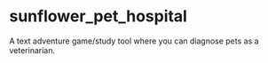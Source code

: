# sunflower_pet_hospital
A text adventure game/study tool where you can diagnose pets as a veterinarian.
